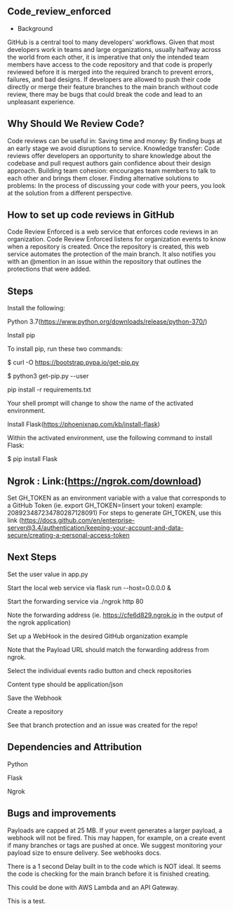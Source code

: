 ## Code_review_enforced
- Background

GitHub  is a central tool to many developers’ workflows. Given that most developers work in teams and large organizations, usually halfway across the world from each other, it is imperative that only the intended team members have access to the code repository and that code is properly reviewed before it is merged into the required branch to prevent errors, failures, and bad designs.  If developers are allowed to push their code directly or merge their feature branches to the main branch without code review, there may be bugs that could break the code and lead to an unpleasant experience.


##  Why Should We Review Code?

Code reviews can be useful in:
Saving time and money: By finding bugs at an early stage we avoid disruptions to service.
Knowledge transfer: Code reviews offer developers an opportunity to share knowledge about the codebase and pull request authors gain confidence about their design approach.
Building team cohesion: encourages team members to talk to each other and brings them closer.
Finding alternative solutions to problems: In the process of discussing your code with your peers, you look at the solution from a different perspective.

##  How to set up code reviews in GitHub

Code Review Enforced is a web service that enforces code reviews in an organization. Code Review Enforced listens for organization events to know when a repository is created. Once the repository is created, this web service automates the protection of the main branch. It also notifies you with an @mention in an issue within the repository that outlines the protections that were added.

##  Steps

Install the following:

Python 3.7(https://www.python.org/downloads/release/python-370/)

Install pip

To install pip, run these two commands:

$ curl -O https://bootstrap.pypa.io/get-pip.py

$ python3 get-pip.py --user

pip install -r requirements.txt

Your shell prompt will change to show the name of the activated environment.

Install Flask(https://phoenixnap.com/kb/install-flask)

Within the activated environment, use the following command to install Flask:

$ pip install Flask

##  Ngrok : Link:(https://ngrok.com/download)

Set GH_TOKEN as an environment variable with a value that corresponds to a GitHub Token (ie. export GH_TOKEN=(insert your token) example: 208923487234780287128091)
For steps to generate GH_TOKEN, use this link (https://docs.github.com/en/enterprise-server@3.4/authentication/keeping-your-account-and-data-secure/creating-a-personal-access-token

##  Next Steps

Set the user value in app.py

Start the local web service via flask run --host=0.0.0.0 &

Start the forwarding service via ./ngrok http 80

Note the forwarding address (ie. https://cfe6d829.ngrok.io in the output of the ngrok application)

Set up a WebHook in the desired GitHub organization example

Note that the Payload URL should match the forwarding address from ngrok.

Select the individual events radio button and check repositories

Content type should be application/json

Save the Webhook

Create a repository

See that branch protection and an issue was created for the repo!


##  Dependencies and Attribution
Python

Flask

Ngrok

##  Bugs and improvements

Payloads are capped at 25 MB. If your event generates a larger payload, a webhook will not be fired. This may happen, for example, on a create event if many branches or tags are pushed at once. We suggest monitoring your payload size to ensure delivery. See webhooks docs.

There is a 1 second Delay built in to the code which is NOT ideal. It seems the code is checking for the main branch before it is finished creating.

This could be done with AWS Lambda and an API Gateway.

This is a test.